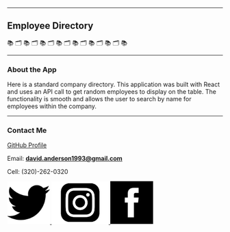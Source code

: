 <hr>

## Employee Directory

📚 🗂 📚 🗂 📚 🗂 📚 🗂 📚 🗂 📚 🗂 📚 🗂 📚
<hr>

### About the App

<p>
Here is a standard company directory. This application was built with React and uses an API call 
to get random employees to display on the table. The functionality is smooth and allows the user to search by name for employees within the company. 
</p>
<hr>

### Contact Me

[GitHub Profile](https://github.com/Davidanderson76)

Email: **david.anderson1993@gmail.com**

Cell: (320)-262-0320

<a href="https://twitter.com/david_zealot">
<img border="0" alt="Twitter Logo" src="img/twitter.png" width="100" height="100">
</a>

<a href="https://www.instagram.com/davidanderson76/">
<img border="0" alt="Instagram logo" src="img/insta.png" width="" height="100">
</a>

<a href="https://www.facebook.com/david.w.anderson.16">
<img border="0" alt="Facebook logo" src="img/fb.png" width="" height="100">
</a>

